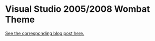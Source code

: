 # Visual Studio 2005/2008 Wombat Theme

[See the corresponding blog post here.](https://mohundro.com/blog/2008/01/11/my-attempt-at-converting-the-vim-wombat-theme-to-support-visual-studio/)
